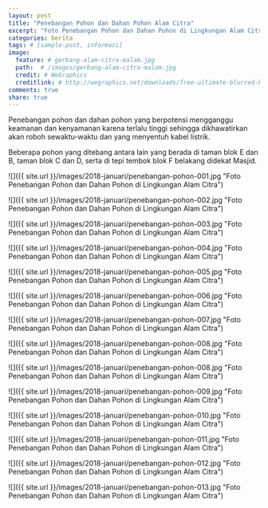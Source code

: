 ```yaml
---
layout: post
title: "Penebangan Pohon dan Dahan Pohon Alam Citra"
excerpt: "Foto Penebangan Pohon dan Dahan Pohon di Lingkungan Alam Citra"
categories: berita
tags: # [sample-post, informasi]
image:
  feature: # gerbang-alam-citra-malam.jpg
  path:  # /images/gerbang-alam-citra-malam.jpg
  credit: # WeGraphics
  creditlink: # http://wegraphics.net/downloads/free-ultimate-blurred-background-pack/
comments: true
share: true
---
```


Penebangan pohon dan dahan pohon yang berpotensi mengganggu keamanan dan kenyamanan karena terlalu tinggi sehingga dikhawatirkan akan roboh sewaktu-waktu dan yang menyentuh kabel listrik.

Beberapa pohon yang ditebang antara lain yang berada di taman blok E dan B, taman blok C dan D, serta di tepi tembok blok F belakang didekat Masjid.

![]({{ site.url }}/images/2018-januari/penebangan-pohon-001.jpg "Foto Penebangan Pohon dan Dahan Pohon di Lingkungan Alam Citra")

![]({{ site.url }}/images/2018-januari/penebangan-pohon-002.jpg "Foto Penebangan Pohon dan Dahan Pohon di Lingkungan Alam Citra")

![]({{ site.url }}/images/2018-januari/penebangan-pohon-003.jpg "Foto Penebangan Pohon dan Dahan Pohon di Lingkungan Alam Citra")

![]({{ site.url }}/images/2018-januari/penebangan-pohon-004.jpg "Foto Penebangan Pohon dan Dahan Pohon di Lingkungan Alam Citra")

![]({{ site.url }}/images/2018-januari/penebangan-pohon-005.jpg "Foto Penebangan Pohon dan Dahan Pohon di Lingkungan Alam Citra")

![]({{ site.url }}/images/2018-januari/penebangan-pohon-006.jpg "Foto Penebangan Pohon dan Dahan Pohon di Lingkungan Alam Citra")

![]({{ site.url }}/images/2018-januari/penebangan-pohon-007.jpg "Foto Penebangan Pohon dan Dahan Pohon di Lingkungan Alam Citra")

![]({{ site.url }}/images/2018-januari/penebangan-pohon-008.jpg "Foto Penebangan Pohon dan Dahan Pohon di Lingkungan Alam Citra")

![]({{ site.url }}/images/2018-januari/penebangan-pohon-008.jpg "Foto Penebangan Pohon dan Dahan Pohon di Lingkungan Alam Citra")

![]({{ site.url }}/images/2018-januari/penebangan-pohon-009.jpg "Foto Penebangan Pohon dan Dahan Pohon di Lingkungan Alam Citra")

![]({{ site.url }}/images/2018-januari/penebangan-pohon-010.jpg "Foto Penebangan Pohon dan Dahan Pohon di Lingkungan Alam Citra")

![]({{ site.url }}/images/2018-januari/penebangan-pohon-011.jpg "Foto Penebangan Pohon dan Dahan Pohon di Lingkungan Alam Citra")

![]({{ site.url }}/images/2018-januari/penebangan-pohon-012.jpg "Foto Penebangan Pohon dan Dahan Pohon di Lingkungan Alam Citra")

![]({{ site.url }}/images/2018-januari/penebangan-pohon-013.jpg "Foto Penebangan Pohon dan Dahan Pohon di Lingkungan Alam Citra")
